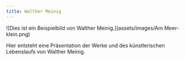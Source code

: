```yaml
---
title: Walther Meinig
---
```


![Dies ist ein Beispielbild von Walther Meinig.](assets/images/Am Meer-klein.png)

Hier entsteht eine Präsentation der Werke und des künstlerischen Lebenslaufs von Walther Meinig.